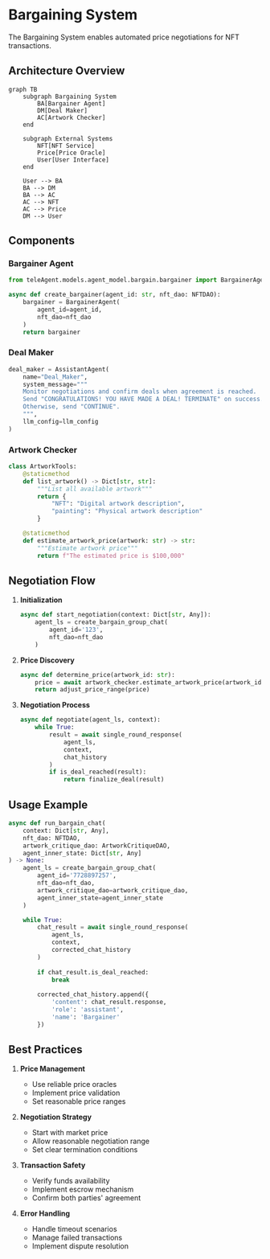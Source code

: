 # Bargaining System

The Bargaining System enables automated price negotiations for NFT transactions.

## Architecture Overview

```mermaid
graph TB
    subgraph Bargaining System
        BA[Bargainer Agent]
        DM[Deal Maker]
        AC[Artwork Checker]
    end
    
    subgraph External Systems
        NFT[NFT Service]
        Price[Price Oracle]
        User[User Interface]
    end
    
    User --> BA
    BA --> DM
    BA --> AC
    AC --> NFT
    AC --> Price
    DM --> User
```

## Components

### Bargainer Agent

```python
from teleAgent.models.agent_model.bargain.bargainer import BargainerAgent

async def create_bargainer(agent_id: str, nft_dao: NFTDAO):
    bargainer = BargainerAgent(
        agent_id=agent_id,
        nft_dao=nft_dao
    )
    return bargainer
```

### Deal Maker

```python
deal_maker = AssistantAgent(
    name="Deal_Maker",
    system_message="""
    Monitor negotiations and confirm deals when agreement is reached.
    Send "CONGRATULATIONS! YOU HAVE MADE A DEAL! TERMINATE" on success.
    Otherwise, send "CONTINUE".
    """,
    llm_config=llm_config
)
```

### Artwork Checker

```python
class ArtworkTools:
    @staticmethod
    def list_artwork() -> Dict[str, str]:
        """List all available artwork"""
        return {
            "NFT": "Digital artwork description",
            "painting": "Physical artwork description"
        }

    @staticmethod
    def estimate_artwork_price(artwork: str) -> str:
        """Estimate artwork price"""
        return f"The estimated price is $100,000"
```

## Negotiation Flow

1. **Initialization**
   ```python
   async def start_negotiation(context: Dict[str, Any]):
       agent_ls = create_bargain_group_chat(
           agent_id='123',
           nft_dao=nft_dao
       )
   ```

2. **Price Discovery**
   ```python
   async def determine_price(artwork_id: str):
       price = await artwork_checker.estimate_artwork_price(artwork_id)
       return adjust_price_range(price)
   ```

3. **Negotiation Process**
   ```python
   async def negotiate(agent_ls, context):
       while True:
           result = await single_round_response(
               agent_ls, 
               context, 
               chat_history
           )
           if is_deal_reached(result):
               return finalize_deal(result)
   ```

## Usage Example

```python
async def run_bargain_chat(
    context: Dict[str, Any],
    nft_dao: NFTDAO,
    artwork_critique_dao: ArtworkCritiqueDAO,
    agent_inner_state: Dict[str, Any]
) -> None:
    agent_ls = create_bargain_group_chat(
        agent_id='7728897257',
        nft_dao=nft_dao,
        artwork_critique_dao=artwork_critique_dao,
        agent_inner_state=agent_inner_state
    )

    while True:
        chat_result = await single_round_response(
            agent_ls,
            context,
            corrected_chat_history
        )
        
        if chat_result.is_deal_reached:
            break
            
        corrected_chat_history.append({
            'content': chat_result.response,
            'role': 'assistant',
            'name': 'Bargainer'
        })
```

## Best Practices

1. **Price Management**
   - Use reliable price oracles
   - Implement price validation
   - Set reasonable price ranges

2. **Negotiation Strategy**
   - Start with market price
   - Allow reasonable negotiation range
   - Set clear termination conditions

3. **Transaction Safety**
   - Verify funds availability
   - Implement escrow mechanism
   - Confirm both parties' agreement

4. **Error Handling**
   - Handle timeout scenarios
   - Manage failed transactions
   - Implement dispute resolution 